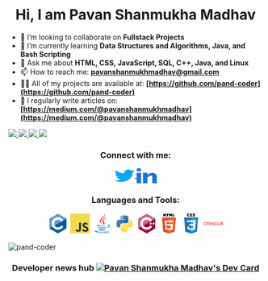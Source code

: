 <h1 align="center">Hi, I am Pavan Shanmukha Madhav</h1>

- 👯 I’m looking to collaborate on **Fullstack Projects**
- 🌱 I’m currently learning **Data Structures and Algorithms, Java, and Bash Scripting**
- 💬 Ask me about **HTML, CSS, JavaScript, SQL, C++, Java, and Linux**
- 📫 How to reach me: **pavanshanmukhmadhav@gmail.com**
- 👨‍💻 All of my projects are available at: **[https://github.com/pand-coder](https://github.com/pand-coder)**
- 📝 I regularly write articles on: **[https://medium.com/@pavanshanmukhmadhav](https://medium.com/@pavanshanmukhmadhav)**

<div>
  <a href="https://twitter.com/@pavanshanmukh3" target="_blank">
    <img src="https://img.shields.io/badge/Twitter-1DA1F2?style=for-the-badge&logo=twitter&logoColor=white" target="_blank">
  </a>
  <a href="https://www.linkedin.com/in/pavan%20shanmukha%20madhav%20gunda" target="_blank">
    <img src="https://img.shields.io/badge/LinkedIn-0077B5?style=for-the-badge&logo=linkedin&logoColor=white" target="_blank">
  </a>
  <a href="https://github.com/pand-coder" target="_blank">
    <img src="https://img.shields.io/badge/GitHub-100000?style=for-the-badge&logo=github&logoColor=white" target="_blank">
  </a>
  <a href="mailto:pavanshanmukhmadhav@gmail.com">
    <img src="https://img.shields.io/badge/-Gmail-%23333?style=for-the-badge&logo=gmail&logoColor=white" target="_blank">
  </a>
</div>

<h3 align="center">Connect with me:</h3>
<p align="center">
  <a href="https://twitter.com/@pavanshanmukh3" target="blank">
    <img align="center" src="https://raw.githubusercontent.com/teamedwardforever/Readme-Generator/71f25dd8b98329b168142a6b782a107b75eab178/svg/Social/twitter.svg" alt="@pavanshanmukh3" height="30" width="40" />
  </a>
  <a href="https://linkedin.com/in/pavan%20shanmukha%20madhav%20gunda" target="blank">
    <img align="center" src="https://raw.githubusercontent.com/teamedwardforever/Readme-Generator/71f25dd8b98329b168142a6b782a107b75eab178/svg/Social/linked-in-alt.svg" alt="pavan shanmukha madhav gunda" height="30" width="40" />
  </a>
</p>

<h3 align="center">Languages and Tools:</h3>
<p align="center">
  <img src="https://raw.githubusercontent.com/teamedwardforever/Readme-Generator/71f25dd8b98329b168142a6b782a107b75eab178/svg/Skills/Languages/c-original.svg" alt="C" width="40" height="40"/>
  <img src="https://raw.githubusercontent.com/teamedwardforever/Readme-Generator/71f25dd8b98329b168142a6b782a107b75eab178/svg/Skills/Languages/javascript-original.svg" alt="Javascript" width="40" height="40"/>
  <img src="https://raw.githubusercontent.com/teamedwardforever/Readme-Generator/71f25dd8b98329b168142a6b782a107b75eab178/svg/Skills/Languages/java-original.svg" alt="Java" width="40" height="40"/>
  <img src="https://raw.githubusercontent.com/teamedwardforever/Readme-Generator/71f25dd8b98329b168142a6b782a107b75eab178/svg/Skills/Languages/python-original.svg" alt="Python" width="40" height="40"/>
  <img src="https://raw.githubusercontent.com/teamedwardforever/Readme-Generator/71f25dd8b98329b168142a6b782a107b75eab178/svg/Skills/Languages/cplusplus-original.svg" alt="CPP" width="40" height="40"/>
  <img src="https://raw.githubusercontent.com/teamedwardforever/Readme-Generator/71f25dd8b98329b168142a6b782a107b75eab178/svg/Skills/Frontend/html5-original-wordmark.svg" alt="HTML" width="40" height="40"/>
  <img src="https://raw.githubusercontent.com/teamedwardforever/Readme-Generator/71f25dd8b98329b168142a6b782a107b75eab178/svg/Skills/Frontend/css3-original-wordmark.svg" alt="Css" width="40" height="40"/>
  <img src="https://raw.githubusercontent.com/teamedwardforever/Readme-Generator/71f25dd8b98329b168142a6b782a107b75eab178/svg/Skills/Database/oracle-original.svg" alt="Oracle" width="40" height="40"/>
</p>
<p><img align="center" height="180em" src="https://github-readme-streak-stats.herokuapp.com/?user=pand-coder&theme=dark" alt="pand-coder" /></p>
<h3 align="center">
  Developer news hub
<a href="https://app.daily.dev/pavan_shanxm"><img src="https://api.daily.dev/devcards/v2/XQ4AaKIwZj1YY8qeA2RR1.png?type=default&r=ed9" width="356" alt="Pavan Shanmukha Madhav's Dev Card"/></a>
</h3>
